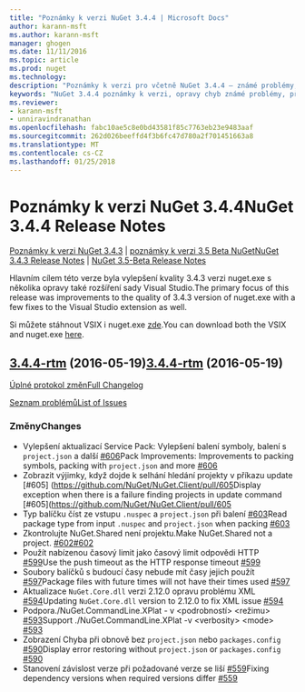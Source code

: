 ```yaml
---
title: "Poznámky k verzi NuGet 3.4.4 | Microsoft Docs"
author: karann-msft
ms.author: karann-msft
manager: ghogen
ms.date: 11/11/2016
ms.topic: article
ms.prod: nuget
ms.technology: 
description: "Poznámky k verzi pro včetně NuGet 3.4.4 – známé problémy, opravy chyb, přidaných funkcí a chcete."
keywords: "NuGet 3.4.4 poznámky k verzi, opravy chyb známé problémy, přidat funkce, chcete"
ms.reviewer:
- karann-msft
- unniravindranathan
ms.openlocfilehash: fabc10ae5c8e0bd43581f85c7763eb23e9483aaf
ms.sourcegitcommit: 262d026beeffd4f3b6fc47d780a2f701451663a8
ms.translationtype: MT
ms.contentlocale: cs-CZ
ms.lasthandoff: 01/25/2018
---
```

# <a name="nuget-344-release-notes"></a><span data-ttu-id="a220f-104">Poznámky k verzi NuGet 3.4.4</span><span class="sxs-lookup"><span data-stu-id="a220f-104">NuGet 3.4.4 Release Notes</span></span>

<span data-ttu-id="a220f-105">[Poznámky k verzi NuGet 3.4.3](../release-notes/nuget-3.4.3.md) | [poznámky k verzi 3.5 Beta NuGet](../release-notes/nuget-3.5-Beta.md)</span><span class="sxs-lookup"><span data-stu-id="a220f-105">[NuGet 3.4.3 Release Notes](../release-notes/nuget-3.4.3.md) | [NuGet 3.5-Beta Release Notes](../release-notes/nuget-3.5-Beta.md)</span></span>

<span data-ttu-id="a220f-106">Hlavním cílem této verze byla vylepšení kvality 3.4.3 verzi nuget.exe s několika opravy také rozšíření sady Visual Studio.</span><span class="sxs-lookup"><span data-stu-id="a220f-106">The primary focus of this release was improvements to the quality of 3.4.3 version of nuget.exe with a few fixes to the Visual Studio extension as well.</span></span>

<span data-ttu-id="a220f-107">Si můžete stáhnout VSIX i nuget.exe [zde](https://dist.nuget.org/index.html).</span><span class="sxs-lookup"><span data-stu-id="a220f-107">You can download both the VSIX and nuget.exe [here](https://dist.nuget.org/index.html).</span></span>

## <a name="344-rtmhttpsgithubcomnugetnugetclienttree344-rtm-2016-05-19"></a><span data-ttu-id="a220f-108">[3.4.4-rtm](https://github.com/NuGet/NuGet.Client/tree/3.4.4-rtm) (2016-05-19)</span><span class="sxs-lookup"><span data-stu-id="a220f-108">[3.4.4-rtm](https://github.com/NuGet/NuGet.Client/tree/3.4.4-rtm) (2016-05-19)</span></span>

[<span data-ttu-id="a220f-109">Úplné protokol změn</span><span class="sxs-lookup"><span data-stu-id="a220f-109">Full Changelog</span></span>](https://github.com/NuGet/NuGet.Client/compare/3.5.0-beta-final...3.4.4-rtm)

[<span data-ttu-id="a220f-110">Seznam problémů</span><span class="sxs-lookup"><span data-stu-id="a220f-110">List of Issues</span></span>](https://github.com/NuGet/Home/issues?q=is%3Aissue+milestone%3A3.4.4+is%3Aclosed)

### <a name="changes"></a><span data-ttu-id="a220f-111">Změny</span><span class="sxs-lookup"><span data-stu-id="a220f-111">Changes</span></span>

- <span data-ttu-id="a220f-112">Vylepšení aktualizací Service Pack: Vylepšení balení symboly, balení s `project.json` a další [ \#606](https://github.com/NuGet/NuGet.Client/pull/606)</span><span class="sxs-lookup"><span data-stu-id="a220f-112">Pack Improvements: Improvements to packing symbols, packing with `project.json` and more [\#606](https://github.com/NuGet/NuGet.Client/pull/606)</span></span>
- <span data-ttu-id="a220f-113">Zobrazit výjimky, když dojde k selhání hledání projekty v příkazu update [\#605] (https://github.com/NuGet/NuGet.Client/pull/605</span><span class="sxs-lookup"><span data-stu-id="a220f-113">Display exception when there is a failure finding projects in update command [\#605](https://github.com/NuGet/NuGet.Client/pull/605</span></span>
- <span data-ttu-id="a220f-114">Typ balíčku číst ze vstupu `.nuspec` a `project.json` při balení [ \#603](https://github.com/NuGet/NuGet.Client/pull/603)</span><span class="sxs-lookup"><span data-stu-id="a220f-114">Read package type from input `.nuspec` and `project.json` when packing [\#603](https://github.com/NuGet/NuGet.Client/pull/603)</span></span>
- <span data-ttu-id="a220f-115">Zkontrolujte NuGet.Shared není projektu.</span><span class="sxs-lookup"><span data-stu-id="a220f-115">Make NuGet.Shared not a project.</span></span> [<span data-ttu-id="a220f-116">\#602</span><span class="sxs-lookup"><span data-stu-id="a220f-116">\#602</span></span>](https://github.com/NuGet/NuGet.Client/pull/602)
- <span data-ttu-id="a220f-117">Použít nabízenou časový limit jako časový limit odpovědi HTTP [ \#599](https://github.com/NuGet/NuGet.Client/pull/599)</span><span class="sxs-lookup"><span data-stu-id="a220f-117">Use the push timeout as the HTTP response timeout [\#599](https://github.com/NuGet/NuGet.Client/pull/599)</span></span>
- <span data-ttu-id="a220f-118">Soubory balíčků s budoucí časy nebude mít časy jejich použít [ \#597](https://github.com/NuGet/NuGet.Client/pull/597)</span><span class="sxs-lookup"><span data-stu-id="a220f-118">Package files with future times will not have their times used [\#597](https://github.com/NuGet/NuGet.Client/pull/597)</span></span>
- <span data-ttu-id="a220f-119">Aktualizace `NuGet.Core.dll` verzi 2.12.0 opravu problému XML [ \#594](https://github.com/NuGet/NuGet.Client/pull/594)</span><span class="sxs-lookup"><span data-stu-id="a220f-119">Updating `NuGet.Core.dll` version to 2.12.0 to fix XML issue [\#594](https://github.com/NuGet/NuGet.Client/pull/594)</span></span>
- <span data-ttu-id="a220f-120">Podpora./NuGet.CommandLine.XPlat - v \<podrobností\> \<režimu\> [ \#593](https://github.com/NuGet/NuGet.Client/pull/593)</span><span class="sxs-lookup"><span data-stu-id="a220f-120">Support ./NuGet.CommandLine.XPlat -v \<verbosity\> \<mode\> [\#593](https://github.com/NuGet/NuGet.Client/pull/593)</span></span>
- <span data-ttu-id="a220f-121">Zobrazení Chyba při obnově bez `project.json` nebo `packages.config` [ \#590](https://github.com/NuGet/NuGet.Client/pull/590)</span><span class="sxs-lookup"><span data-stu-id="a220f-121">Display error restoring without `project.json` or `packages.config` [\#590](https://github.com/NuGet/NuGet.Client/pull/590)</span></span>
- <span data-ttu-id="a220f-122">Stanovení závislost verze při požadované verze se liší [ \#559](https://github.com/NuGet/NuGet.Client/pull/559)</span><span class="sxs-lookup"><span data-stu-id="a220f-122">Fixing dependency versions when required versions differ [\#559](https://github.com/NuGet/NuGet.Client/pull/559)</span></span>